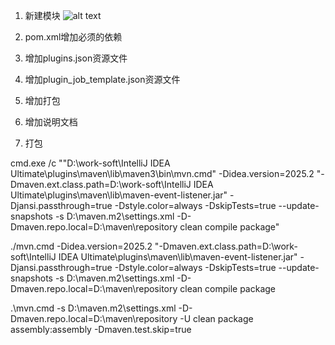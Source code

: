 1. 新建模块
![alt text](image-2.png) 

2. pom.xml增加必须的依赖

3. 增加plugins.json资源文件

4. 增加plugin_job_template.json资源文件
5. 增加打包
6. 增加说明文档

7. 打包

cmd.exe /c ""D:\work-soft\IntelliJ IDEA Ultimate\plugins\maven\lib\maven3\bin\mvn.cmd" -Didea.version=2025.2 "-Dmaven.ext.class.path=D:\work-soft\IntelliJ IDEA Ultimate\plugins\maven\lib\maven-event-listener.jar" -Djansi.passthrough=true -Dstyle.color=always -DskipTests=true --update-snapshots -s D:\maven\.m2\settings.xml -D-Dmaven.repo.local=D:\maven\repository clean compile package"


./mvn.cmd -Didea.version=2025.2 "-Dmaven.ext.class.path=D:\work-soft\IntelliJ IDEA Ultimate\plugins\maven\lib\maven-event-listener.jar" -Djansi.passthrough=true -Dstyle.color=always -DskipTests=true --update-snapshots -s D:\maven\.m2\settings.xml -D-Dmaven.repo.local=D:\maven\repository clean compile package

.\mvn.cmd -s D:\maven\.m2\settings.xml -D-Dmaven.repo.local=D:\maven\repository -U clean package assembly:assembly -Dmaven.test.skip=true
 
